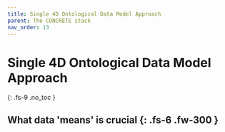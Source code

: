 ```yaml
---
title: Single 4D Ontological Data Model Approach
parent: The CONCRETE stack
nav_order: 13
---
```

# Single 4D Ontological Data Model Approach
{: .fs-9 .no_toc }


What data 'means' is crucial
{: .fs-6 .fw-300 }
----

